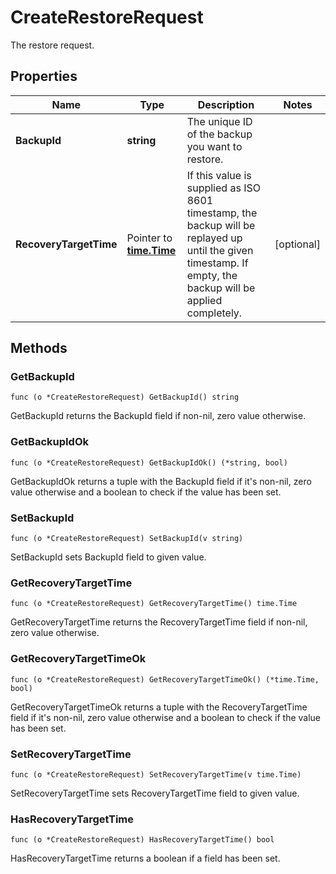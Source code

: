 # CreateRestoreRequest

The restore request.


## Properties

|Name | Type | Description | Notes|
|------------ | ------------- | ------------- | -------------|
|**BackupId** | **string** | The unique ID of the backup you want to restore. | |
|**RecoveryTargetTime** | Pointer to [**time.Time**](time.Time.md) | If this value is supplied as ISO 8601 timestamp, the backup will be replayed up until the given timestamp. If empty, the backup will be applied completely.  | [optional] |

## Methods


### GetBackupId

`func (o *CreateRestoreRequest) GetBackupId() string`

GetBackupId returns the BackupId field if non-nil, zero value otherwise.

### GetBackupIdOk

`func (o *CreateRestoreRequest) GetBackupIdOk() (*string, bool)`

GetBackupIdOk returns a tuple with the BackupId field if it's non-nil, zero value otherwise
and a boolean to check if the value has been set.

### SetBackupId

`func (o *CreateRestoreRequest) SetBackupId(v string)`

SetBackupId sets BackupId field to given value.


### GetRecoveryTargetTime

`func (o *CreateRestoreRequest) GetRecoveryTargetTime() time.Time`

GetRecoveryTargetTime returns the RecoveryTargetTime field if non-nil, zero value otherwise.

### GetRecoveryTargetTimeOk

`func (o *CreateRestoreRequest) GetRecoveryTargetTimeOk() (*time.Time, bool)`

GetRecoveryTargetTimeOk returns a tuple with the RecoveryTargetTime field if it's non-nil, zero value otherwise
and a boolean to check if the value has been set.

### SetRecoveryTargetTime

`func (o *CreateRestoreRequest) SetRecoveryTargetTime(v time.Time)`

SetRecoveryTargetTime sets RecoveryTargetTime field to given value.

### HasRecoveryTargetTime

`func (o *CreateRestoreRequest) HasRecoveryTargetTime() bool`

HasRecoveryTargetTime returns a boolean if a field has been set.



